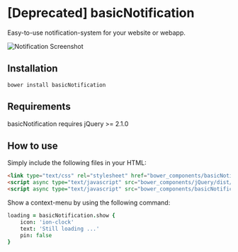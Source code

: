 # [Deprecated] basicNotification

Easy-to-use notification-system for your website or webapp.

![Notification Screenshot](http://l.electerious.com/uploads/big/0721157332ff59313b7601382036a20b.png)

## Installation

	bower install basicNotification
	
## Requirements

basicNotification requires jQuery >= 2.1.0
	
## How to use

Simply include the following files in your HTML:

```html
<link type="text/css" rel="stylesheet" href="bower_components/basicNotification/dist/basicNotification.min.css">
<script async type="text/javascript" src="bower_components/jQuery/dist/jquery.min.js"></script>
<script async type="text/javascript" src="bower_components/basicNotification/dist/basicNotification.min.js"></script>
```

Show a context-menu by using the following command:

```coffee
loading = basicNotification.show {
	icon: 'ion-clock'
	text: 'Still loading ...'
	pin: false
}
```
